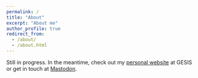 ```yaml
---
permalink: /
title: "About"
excerpt: "About me"
author_profile: true
redirect_from: 
  - /about/
  - /about.html
---
```


Still in progress.
In the meantime, check out my [personal website](https://www.gesis.org/en/institute/staff/person/Theresa.Nutz) at GESIS or get in touch at [Mastodon](https://sciences.social/@theresanutz).